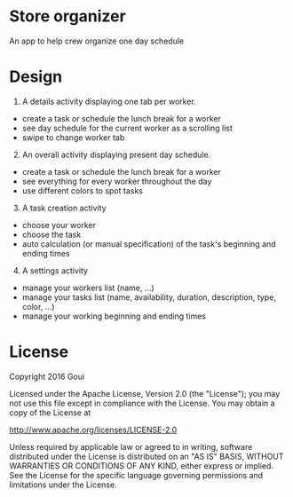 # Store organizer
An app to help crew organize one day schedule

# Design
1. A details activity displaying one tab per worker.
  - create a task or schedule the lunch break for a worker
  - see day schedule for the current worker as a scrolling list
  - swipe to change worker tab

2. An overall activity displaying present day schedule.
  - create a task or schedule the lunch break for a worker
  - see everything for every worker throughout the day
  - use different colors to spot tasks

3. A task creation activity
  - choose your worker
  - choose the task
  - auto calculation (or manual specification) of the task's beginning and ending times

4. A settings activity
  - manage your workers list (name, ...)
  - manage your tasks list (name, availability, duration, description, type, color, ...)
  - manage your working beginning and ending times

# License

Copyright 2016 Goui

Licensed under the Apache License, Version 2.0 (the "License");
you may not use this file except in compliance with the License.
You may obtain a copy of the License at

   http://www.apache.org/licenses/LICENSE-2.0

Unless required by applicable law or agreed to in writing, software
distributed under the License is distributed on an "AS IS" BASIS,
WITHOUT WARRANTIES OR CONDITIONS OF ANY KIND, either express or implied.
See the License for the specific language governing permissions and
limitations under the License.
